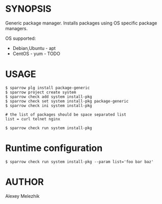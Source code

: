 # SYNOPSIS

Generic package manager. Installs packages using OS specific package managers.

OS supported:

* Debian,Ubuntu -  apt
* CentOS - yum - TODO

# USAGE

    $ sparrow plg install package-generic
    $ sparrow project create system
    $ sparrow check add system install-pkg
    $ sparrow check set system install-pkg package-generic
    $ sparrow check ini system install-pkg

    # the list of packages should be space separated list
    list = curl telnet nginx

    $ sparrow check run system install-pkg

# Runtime configuration 

    $ sparrow check run system install-pkg --param list='foo bar baz'

# AUTHOR

Alexey Melezhik
